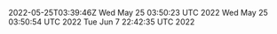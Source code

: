 2022-05-25T03:39:46Z
Wed May 25 03:50:23 UTC 2022
Wed May 25 03:50:54 UTC 2022
Tue Jun  7 22:42:35 UTC 2022
